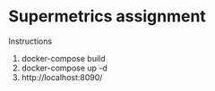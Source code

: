 # Supermetrics assignment

Instructions

1. docker-compose build
2. docker-compose up -d
3. http://localhost:8090/
